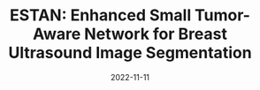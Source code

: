 ---
title: "ESTAN: Enhanced Small Tumor-Aware Network for Breast Ultrasound Image Segmentation"
collection: publications
permalink: /publication/2022-11-11-estan
date: 2022-11-11
venue: 'Healthcare 2022'
paperurl: "/files/files/paper/estan.pdf"
link: 'https://www.mdpi.com/2227-9032/10/11/2262'
code: 'https://doi.org/10.3390/healthcare10112262'
citation: 'Shareef, B.; Vakanski, A.; Freer, P.E.; Xian, M. ESTAN: "Enhanced Small Tumor-Aware Network for Breast Ultrasound Image Segmentation." Healthcare 2022, 10, 2262. https://doi.org/10.3390/healthcare10112262'
---